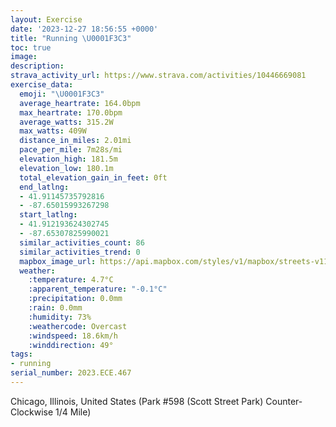 ```yaml
---
layout: Exercise
date: '2023-12-27 18:56:55 +0000'
title: "Running \U0001F3C3"
toc: true
image:
description:
strava_activity_url: https://www.strava.com/activities/10446669081
exercise_data:
  emoji: "\U0001F3C3"
  average_heartrate: 164.0bpm
  max_heartrate: 170.0bpm
  average_watts: 315.2W
  max_watts: 409W
  distance_in_miles: 2.01mi
  pace_per_mile: 7m28s/mi
  elevation_high: 181.5m
  elevation_low: 180.1m
  total_elevation_gain_in_feet: 0ft
  end_latlng:
  - 41.91145735792816
  - -87.65015993267298
  start_latlng:
  - 41.912193624302745
  - -87.65307825990021
  similar_activities_count: 86
  similar_activities_trend: 0
  mapbox_image_url: https://api.mapbox.com/styles/v1/mapbox/streets-v11/static/path-5+787af2-1.0(g%7Bx~Fbl~uOAcBKe%40%40YRc%40z%40iAb%40o%40HSLmBAu%40HGDQA%7DKAuAGmADm%40%40sAKsCA_Dn%40EHGLCZCt%40AJ%40NJ%40%60%40%3F~DBf%40DNNTPLLBtAEXONWFa%40CcCGu%40KWUOSEoADMDOJS%60%40E%5CLjDBLJPNLVDvAGPILQFOB%5D%3Fo%40GqBG%5BMWOKYCi%40%40a%40BQDIHQb%40Ed%40DdCBZFTPRPHPBlAIRILMFKFY%3F%5BEmCCUMYIKQIMAo%40%40i%40DOJOVGVA%5CBdC%40VDNXZZJtAGRKHIJU%40M%3FmAAyACYMYOQUIUAcB%40UGMGQCyAFIBEJAH%3F%5CHfBBpBB%60%40GnBBb%40%3F%7CBBn%40Ah%40%3FjAB~C%40%5C%3FjA),pin-s-s+e5b22e(-87.65138,41.91172),pin-s-f+89ae00(-87.64864000000003,41.910819999999994)/auto/800x800?access_token=pk.eyJ1Ijoiam9zaGJlY2ttYW4iLCJhIjoiY205eWR2aDd1MWZ6djJrbXc4a3M0bWZleiJ9.XiG9OWkNcZk2QzjJbxLB4A
  weather:
    :temperature: 4.7°C
    :apparent_temperature: "-0.1°C"
    :precipitation: 0.0mm
    :rain: 0.0mm
    :humidity: 73%
    :weathercode: Overcast
    :windspeed: 18.6km/h
    :winddirection: 49°
tags:
- running
serial_number: 2023.ECE.467
---
```

Chicago, Illinois, United States (Park #598 (Scott Street Park) Counter-Clockwise 1/4 Mile)
